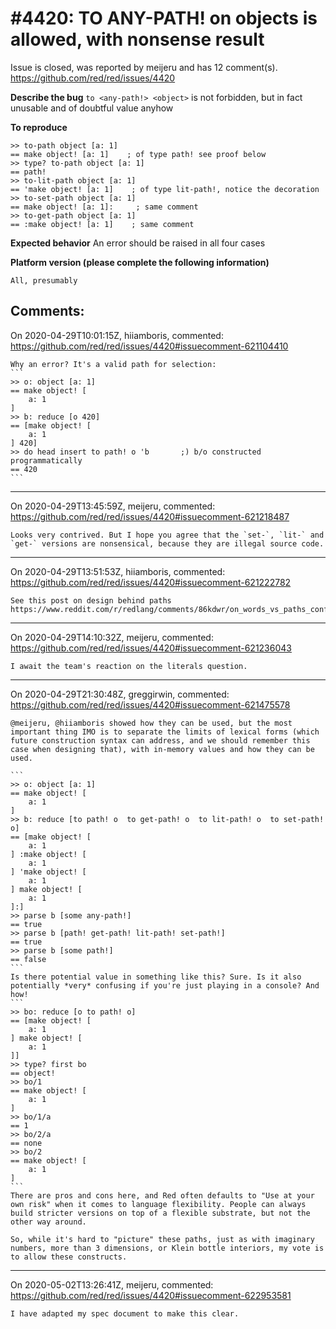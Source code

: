 
#4420: TO ANY-PATH! on objects is allowed, with nonsense result
================================================================================
Issue is closed, was reported by meijeru and has 12 comment(s).
<https://github.com/red/red/issues/4420>

**Describe the bug**
`to <any-path!> <object>` is not forbidden, but in fact unusable and of doubtful value anyhow

**To reproduce**
```
>> to-path object [a: 1]
== make object! [a: 1]    ; of type path! see proof below
>> type? to-path object [a: 1]
== path!
>> to-lit-path object [a: 1]
== 'make object! [a: 1]    ; of type lit-path!, notice the decoration
>> to-set-path object [a: 1]
== make object! [a: 1]:     ; same comment
>> to-get-path object [a: 1]
== :make object! [a: 1]    ; same comment
```
**Expected behavior**
An error should be raised in all four cases

**Platform version (please complete the following information)**
```
All, presumably
```



Comments:
--------------------------------------------------------------------------------

On 2020-04-29T10:01:15Z, hiiamboris, commented:
<https://github.com/red/red/issues/4420#issuecomment-621104410>

    Why an error? It's a valid path for selection:
    ```
    >> o: object [a: 1]
    == make object! [
        a: 1
    ]
    >> b: reduce [o 420]
    == [make object! [
        a: 1
    ] 420]
    >> do head insert to path! o 'b       ;) b/o constructed programmatically
    == 420
    ```

--------------------------------------------------------------------------------

On 2020-04-29T13:45:59Z, meijeru, commented:
<https://github.com/red/red/issues/4420#issuecomment-621218487>

    Looks very contrived. But I hope you agree that the `set-`, `lit-` and `get-` versions are nonsensical, because they are illegal source code. 

--------------------------------------------------------------------------------

On 2020-04-29T13:51:53Z, hiiamboris, commented:
<https://github.com/red/red/issues/4420#issuecomment-621222782>

    See this post on design behind paths https://www.reddit.com/r/redlang/comments/86kdwr/on_words_vs_paths_confusion/dwepub6/

--------------------------------------------------------------------------------

On 2020-04-29T14:10:32Z, meijeru, commented:
<https://github.com/red/red/issues/4420#issuecomment-621236043>

    I await the team's reaction on the literals question.

--------------------------------------------------------------------------------

On 2020-04-29T21:30:48Z, greggirwin, commented:
<https://github.com/red/red/issues/4420#issuecomment-621475578>

    @meijeru, @hiiamboris showed how they can be used, but the most important thing IMO is to separate the limits of lexical forms (which future construction syntax can address, and we should remember this case when designing that), with in-memory values and how they can be used.
    
    ```
    >> o: object [a: 1]
    == make object! [
        a: 1
    ]
    >> b: reduce [to path! o  to get-path! o  to lit-path! o  to set-path! o]
    == [make object! [
        a: 1
    ] :make object! [
        a: 1
    ] 'make object! [
        a: 1
    ] make object! [
        a: 1
    ]:]
    >> parse b [some any-path!]
    == true
    >> parse b [path! get-path! lit-path! set-path!]
    == true
    >> parse b [some path!]
    == false
    ```
    Is there potential value in something like this? Sure. Is it also potentially *very* confusing if you're just playing in a console? And how!
    ```
    >> bo: reduce [o to path! o]
    == [make object! [
        a: 1
    ] make object! [
        a: 1
    ]]
    >> type? first bo
    == object!
    >> bo/1
    == make object! [
        a: 1
    ]
    >> bo/1/a
    == 1
    >> bo/2/a
    == none
    >> bo/2
    == make object! [
        a: 1
    ]
    ```
    There are pros and cons here, and Red often defaults to "Use at your own risk" when it comes to language flexibility. People can always build stricter versions on top of a flexible substrate, but not the other way around. 
    
    So, while it's hard to "picture" these paths, just as with imaginary numbers, more than 3 dimensions, or Klein bottle interiors, my vote is to allow these constructs.

--------------------------------------------------------------------------------

On 2020-05-02T13:26:41Z, meijeru, commented:
<https://github.com/red/red/issues/4420#issuecomment-622953581>

    I have adapted my spec document to make this clear.

